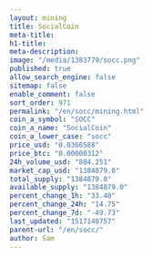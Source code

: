```yaml
---
layout: mining
title: SocialCoin
meta-title: 
h1-title: 
meta-description: 
image: "/media/1383779/socc.png"
published: true
allow_search_engine: false
sitemap: false
enable_comment: false
sort_order: 971
permalink: "/en/socc/mining.html"
coin_a_symbol: "SOCC"
coin_a_name: "SocialCoin"
coin_a_lower_case: "socc"
price_usd: "0.0366588"
price_btc: "0.00000312"
24h_volume_usd: "884.251"
market_cap_usd: "1384879.0"
total_supply: "1384879.0"
available_supply: "1384879.0"
percent_change_1h: "33.48"
percent_change_24h: "14.75"
percent_change_7d: "-49.73"
last_updated: "1517140757"
parent-url: "/en/socc/"
author: Sam
---
```


